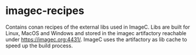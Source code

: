 # imagec-recipes

Contains conan recipes of the external libs used in ImageC.
Libs are built for Linux, MacOS and Windows and stored in the imagec artifactory reachable under https://imagec.org:4431/.
ImageC uses the artifactory as lib cache to speed up the build process.
